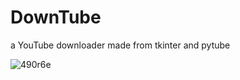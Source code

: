 # DownTube
a YouTube downloader made from tkinter and pytube






![490r6e](https://user-images.githubusercontent.com/58964484/88214448-39480200-cc28-11ea-9f75-df7a7c40d378.gif)

